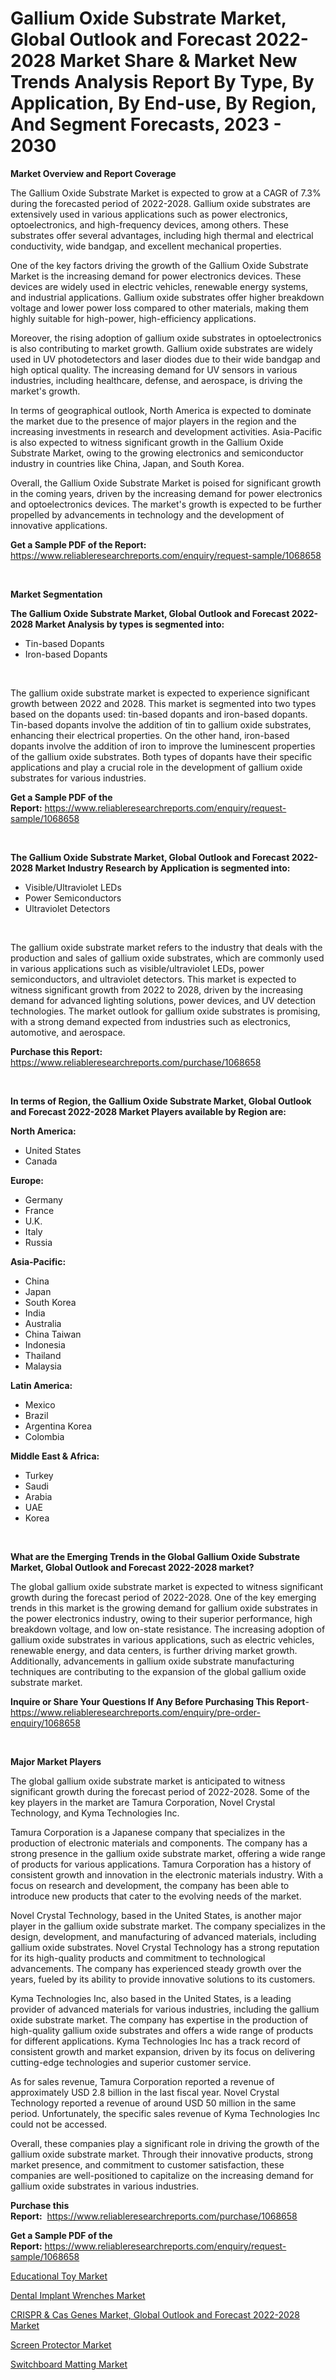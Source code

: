 <p><h1>Gallium Oxide Substrate Market, Global Outlook and Forecast 2022-2028 Market Share & Market New Trends Analysis Report By Type, By Application, By End-use, By Region, And Segment Forecasts, 2023 - 2030</h1></p><p><strong>Market Overview and Report Coverage</strong></p>
<p><p>The Gallium Oxide Substrate Market is expected to grow at a CAGR of 7.3% during the forecasted period of 2022-2028. Gallium oxide substrates are extensively used in various applications such as power electronics, optoelectronics, and high-frequency devices, among others. These substrates offer several advantages, including high thermal and electrical conductivity, wide bandgap, and excellent mechanical properties. </p><p>One of the key factors driving the growth of the Gallium Oxide Substrate Market is the increasing demand for power electronics devices. These devices are widely used in electric vehicles, renewable energy systems, and industrial applications. Gallium oxide substrates offer higher breakdown voltage and lower power loss compared to other materials, making them highly suitable for high-power, high-efficiency applications. </p><p>Moreover, the rising adoption of gallium oxide substrates in optoelectronics is also contributing to market growth. Gallium oxide substrates are widely used in UV photodetectors and laser diodes due to their wide bandgap and high optical quality. The increasing demand for UV sensors in various industries, including healthcare, defense, and aerospace, is driving the market's growth.</p><p>In terms of geographical outlook, North America is expected to dominate the market due to the presence of major players in the region and the increasing investments in research and development activities. Asia-Pacific is also expected to witness significant growth in the Gallium Oxide Substrate Market, owing to the growing electronics and semiconductor industry in countries like China, Japan, and South Korea.</p><p>Overall, the Gallium Oxide Substrate Market is poised for significant growth in the coming years, driven by the increasing demand for power electronics and optoelectronics devices. The market's growth is expected to be further propelled by advancements in technology and the development of innovative applications.</p></p>
<p><strong>Get a Sample PDF of the Report:</strong> <a href="https://www.reliableresearchreports.com/enquiry/request-sample/1068658">https://www.reliableresearchreports.com/enquiry/request-sample/1068658</a></p>
<p>&nbsp;</p>
<p><strong>Market Segmentation</strong></p>
<p><strong>The Gallium Oxide Substrate Market, Global Outlook and Forecast 2022-2028 Market Analysis by types is segmented into:</strong></p>
<p><ul><li>Tin-based Dopants</li><li>Iron-based Dopants</li></ul></p>
<p>&nbsp;</p>
<p><p>The gallium oxide substrate market is expected to experience significant growth between 2022 and 2028. This market is segmented into two types based on the dopants used: tin-based dopants and iron-based dopants. Tin-based dopants involve the addition of tin to gallium oxide substrates, enhancing their electrical properties. On the other hand, iron-based dopants involve the addition of iron to improve the luminescent properties of the gallium oxide substrates. Both types of dopants have their specific applications and play a crucial role in the development of gallium oxide substrates for various industries.</p></p>
<p><strong>Get a Sample PDF of the Report:</strong>&nbsp;<a href="https://www.reliableresearchreports.com/enquiry/request-sample/1068658">https://www.reliableresearchreports.com/enquiry/request-sample/1068658</a></p>
<p>&nbsp;</p>
<p><strong>The Gallium Oxide Substrate Market, Global Outlook and Forecast 2022-2028 Market Industry Research by Application is segmented into:</strong></p>
<p><ul><li>Visible/Ultraviolet LEDs</li><li>Power Semiconductors</li><li>Ultraviolet Detectors</li></ul></p>
<p>&nbsp;</p>
<p><p>The gallium oxide substrate market refers to the industry that deals with the production and sales of gallium oxide substrates, which are commonly used in various applications such as visible/ultraviolet LEDs, power semiconductors, and ultraviolet detectors. This market is expected to witness significant growth from 2022 to 2028, driven by the increasing demand for advanced lighting solutions, power devices, and UV detection technologies. The market outlook for gallium oxide substrates is promising, with a strong demand expected from industries such as electronics, automotive, and aerospace.</p></p>
<p><strong>Purchase this Report:</strong>&nbsp; <a href="https://www.reliableresearchreports.com/purchase/1068658">https://www.reliableresearchreports.com/purchase/1068658</a></p>
<p>&nbsp;</p>
<p><strong>In terms of Region, the Gallium Oxide Substrate Market, Global Outlook and Forecast 2022-2028 Market Players available by Region are:</strong></p>
<p>
    <p> <strong> North America: </strong>
        <ul>
            <li>United States</li>
            <li>Canada</li>
        </ul>
        </p> 
    <p> <strong> Europe: </strong>
        <ul>
            <li>Germany</li>
            <li>France</li>
            <li>U.K.</li>
            <li>Italy</li>
            <li>Russia</li>
        </ul>
        </p> 
    <p> <strong> Asia-Pacific: </strong>
        <ul>
            <li>China</li>
            <li>Japan</li>
            <li>South Korea</li>
            <li>India</li>
            <li>Australia</li>
            <li>China Taiwan</li>
            <li>Indonesia</li>
            <li>Thailand</li>
            <li>Malaysia</li>
        </ul>
        </p> 
    <p> <strong> Latin America: </strong>
        <ul>
            <li>Mexico</li>
            <li>Brazil</li>
            <li>Argentina Korea</li>
            <li>Colombia</li>
        </ul>
        </p> 
    <p> <strong> Middle East & Africa: </strong>
        <ul>
            <li>Turkey</li>
            <li>Saudi</li>
            <li>Arabia</li>
            <li>UAE</li>
            <li>Korea</li>
        </ul>
    </p>
    </p>
<p>&nbsp;</p>
<p><strong>What are the Emerging Trends in the Global Gallium Oxide Substrate Market, Global Outlook and Forecast 2022-2028 market?</strong></p>
<p><p>The global gallium oxide substrate market is expected to witness significant growth during the forecast period of 2022-2028. One of the key emerging trends in this market is the growing demand for gallium oxide substrates in the power electronics industry, owing to their superior performance, high breakdown voltage, and low on-state resistance. The increasing adoption of gallium oxide substrates in various applications, such as electric vehicles, renewable energy, and data centers, is further driving market growth. Additionally, advancements in gallium oxide substrate manufacturing techniques are contributing to the expansion of the global gallium oxide substrate market.</p></p>
<p><strong>Inquire or Share Your Questions If Any Before Purchasing This Report</strong>- <a href="https://www.reliableresearchreports.com/enquiry/pre-order-enquiry/1068658">https://www.reliableresearchreports.com/enquiry/pre-order-enquiry/1068658</a></p>
<p>&nbsp;</p>
<p><strong>Major Market Players</strong></p>
<p><p>The global gallium oxide substrate market is anticipated to witness significant growth during the forecast period of 2022-2028. Some of the key players in the market are Tamura Corporation, Novel Crystal Technology, and Kyma Technologies Inc.</p><p>Tamura Corporation is a Japanese company that specializes in the production of electronic materials and components. The company has a strong presence in the gallium oxide substrate market, offering a wide range of products for various applications. Tamura Corporation has a history of consistent growth and innovation in the electronic materials industry. With a focus on research and development, the company has been able to introduce new products that cater to the evolving needs of the market.</p><p>Novel Crystal Technology, based in the United States, is another major player in the gallium oxide substrate market. The company specializes in the design, development, and manufacturing of advanced materials, including gallium oxide substrates. Novel Crystal Technology has a strong reputation for its high-quality products and commitment to technological advancements. The company has experienced steady growth over the years, fueled by its ability to provide innovative solutions to its customers.</p><p>Kyma Technologies Inc, also based in the United States, is a leading provider of advanced materials for various industries, including the gallium oxide substrate market. The company has expertise in the production of high-quality gallium oxide substrates and offers a wide range of products for different applications. Kyma Technologies Inc has a track record of consistent growth and market expansion, driven by its focus on delivering cutting-edge technologies and superior customer service.</p><p>As for sales revenue, Tamura Corporation reported a revenue of approximately USD 2.8 billion in the last fiscal year. Novel Crystal Technology reported a revenue of around USD 50 million in the same period. Unfortunately, the specific sales revenue of Kyma Technologies Inc could not be accessed.</p><p>Overall, these companies play a significant role in driving the growth of the gallium oxide substrate market. Through their innovative products, strong market presence, and commitment to customer satisfaction, these companies are well-positioned to capitalize on the increasing demand for gallium oxide substrates in various industries.</p></p>
<p><strong>Purchase this Report:</strong>&nbsp;&nbsp;<a href="https://www.reliableresearchreports.com/purchase/1068658">https://www.reliableresearchreports.com/purchase/1068658</a></p>
<p></p>
<p><strong>Get a Sample PDF of the Report:</strong>&nbsp;<a href="https://www.reliableresearchreports.com/enquiry/request-sample/1068658">https://www.reliableresearchreports.com/enquiry/request-sample/1068658</a></p>
<p><p><a href="https://www.linkedin.com/pulse/educational-toy-market-research-report-unlocks-analysis-financial-onbse/">Educational Toy Market</a></p><p><a href="https://www.reportprime.com/dental-implant-wrenches-r8890">Dental Implant Wrenches Market</a></p><p><a href="https://github.com/PeterParrish5/Market-Research-Report-List-1/blob/main/crispr-cas-genes-market-global-outlook-and-forecast-2022-2028-market.md">CRISPR & Cas Genes Market, Global Outlook and Forecast 2022-2028 Market</a></p><p><a href="https://www.linkedin.com/pulse/screen-protector-market-share-amp-new-trends-analysis-report-juk1e/">Screen Protector Market</a></p><p><a href="https://medium.com/@santoshh992151/switchboard-matting-market-size-growth-forecast-2023-2030-d094d8d84024">Switchboard Matting Market</a></p></p>